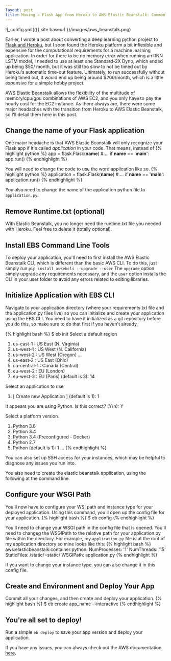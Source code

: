 ```yaml
---
layout: post
title: Moving a Flask App from Heroku to AWS Elastic Beanstalk: Common Migration Issues
---
```

![_config.yml]({{ site.baseurl }}/images/aws_beanstalk.png)

Earlier, I wrote a post about converting a deep learning python project to [Flask and Heroku](http://zeager.xyz/heroku/), but I soon found the Heroku platform a bit inflexible and expensive for the computational requirements for a machine learning application. In order for there to be no memory error when running an RNN LSTM model, I needed to use at least one Standard-2X Dyno, which ended up being $50/ month, but it was still too slow to not be timed out by Heroku's automatic time-out feature. Ultimately, to run successfully without being timed out, it would end up being around $200/month, which is a little expensive for a simple hobby project. 

AWS Elastic Beanstalk allows the flexibility of the multitude of memory/cpu/gpu combinations of AWS EC2, and you only have to pay the hourly cost for the EC2 instance. As there always are, there were some major headaches with the transition from Heroku to AWS Elastic Beanstalk, so I'll detail them here in this post.

## Change the name of your Flask application
One major headache is that AWS Elastic Beanstalk will only recognize your Flask app if it's called *application* in your code. That means, instead of 
{% highlight python %} 
app = flask.Flask(__name__)
#....
if __name__ == '__main__':
    app.run()
{% endhighlight %} 

You will need to change the code to use the word application like so.
{% highlight python %} 
application = flask.Flask(__name__)
#....
if __name__ == '__main__':
    application.run()
{% endhighlight %}

You also need to change the name of the application python file to `application.py`.

## Remove Runtime.txt (optional)
With Elastic Beanstalk, you no longer need the runtime.txt file you needed with Heroku. Feel free to delete it (totally optional).

## Install EBS Command Line Tools
To deploy your application, you'll need to first install the AWS Elastic Beanstalk CLI, which is different than the basic AWS CLI. To do this, just simply run `pip install awsebcli --upgrade --user` The `upgrade` option simply upgrade any requirements necessary, and the `user` option installs the CLI in your user folder to avoid any errors related to editing libraries. 

## Initialize Application with EBS CLI
Navigate to your application directory (where your requirements.txt file and the application.py files live) so you can initialize and create your application using the EBS CLI. You need to have it initialized as a git repository before you do this, so make sure to do that first if you haven't already.

{% highlight bash %}
$ eb init
Select a default region
1) us-east-1 : US East (N. Virginia)
2) us-west-1 : US West (N. California)
3) us-west-2 : US West (Oregon)
...
14) us-east-2 : US East (Ohio)
15) ca-central-1 : Canada (Central)
16) eu-west-2 : EU (London)
17) eu-west-3 : EU (Paris)
(default is 3): 14

Select an application to use
1) [ Create new Application ]
(default is 1): 1

It appears you are using Python. Is this correct?
(Y/n): Y

Select a platform version.
1) Python 3.6
2) Python 3.4
3) Python 3.4 (Preconfigured - Docker)
4) Python 2.7
5) Python
(default is 1): 1
...
{% endhighlight %}

You can also set up SSH access for your instances, which may be helpful to diagnose any issues you run into.

You also need to create the elastic beanstalk application, using the following at the command line.

## Configure your WSGI Path
You'll now have to configure your WSI path and instance type for your deployed application. Using this command, you'll open up the config file for your application.
{% highlight bash %}
$ eb config
{% endhighlight %}

You'll need to change your WSGI path in the config file that is opened. You'll need to changeg the WSGIPath to the relative path for your application.py file within the directory. For example, my `application.py` file is at the root of my application directory so mine looks like this:
{% highlight bash %}
aws:elasticbeanstalk:container:python:
    NumProcesses: '1'
    NumThreads: '15'
    StaticFiles: /static/=static/
    WSGIPath: application.py
{% endhighlight %}
    
If you want to change your instance type, you can also change it in this config file.

## Create and Environment and Deploy Your App 
Commit all your changes, and then create and deploy your application.
{% highlight bash %}
$ eb create app_name --interactive
{% endhighlight %}

## You're all set to deploy!

Run a simple `eb deploy` to save your app version and deploy your application.

If you have any issues, you can always check out the AWS documentation [here](https://docs.aws.amazon.com/elasticbeanstalk/latest/dg/create-deploy-python-flask.html).

